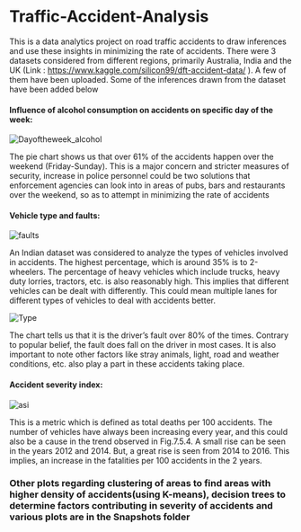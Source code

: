 # Traffic-Accident-Analysis
This is a data analytics project on road traffic accidents to draw inferences and use these insights in minimizing the rate of accidents. There were 3 datasets considered from different regions, primarily Australia, India and the UK (Link : https://www.kaggle.com/silicon99/dft-accident-data/ ). A few of them have been uploaded. Some of the inferences drawn from the dataset have been added below


#### Influence of alcohol consumption on accidents on specific day of the week: 

![Dayoftheweek_alcohol](https://github.com/prash29/Traffic-Accident-Analysis/blob/master/Snapshots/dayoftheweek_alcohol.png)

The pie chart shows us that over 61% of the accidents happen over the weekend (Friday-Sunday). This is a major concern and stricter measures of security, increase in police personnel could be two solutions that enforcement agencies can look into in areas of pubs, bars and restaurants over the weekend, so as to attempt in minimizing the rate of accidents


#### Vehicle type and faults:

![faults](https://github.com/prash29/Traffic-Accident-Analysis/blob/master/Snapshots/image014.gif)

An Indian dataset was considered to analyze the types of vehicles involved in accidents. The highest percentage, which is around 35% is to 2-wheelers. The percentage of heavy vehicles which include trucks, heavy duty lorries, tractors, etc. is also reasonably high. This implies that different vehicles can be dealt with differently. This could mean multiple lanes for different types of vehicles to deal with accidents better. 


![Type](https://github.com/prash29/Traffic-Accident-Analysis/blob/master/Snapshots/image015.gif)

The chart tells us that it is the driver’s fault over 80% of the times. Contrary to popular belief, the fault does fall on the driver in most cases. It is also important to note other factors like stray animals, light, road and weather conditions, etc. also play a part in these accidents taking place.

#### Accident severity index:
![asi](https://github.com/prash29/Traffic-Accident-Analysis/blob/master/Snapshots/image016.gif)

This is a metric which is defined as total deaths per 100 accidents. The number of vehicles have always been increasing every year, and this could also be a cause in the trend observed in Fig.7.5.4. A small rise can be seen in the years 2012 and 2014. But, a great rise is seen from 2014 to 2016. This implies, an increase in the fatalities per 100 accidents in the 2 years.

### Other plots regarding clustering of areas to find areas with higher density of accidents(using K-means), decision trees to determine factors contributing in severity of accidents and various plots are in the Snapshots folder
